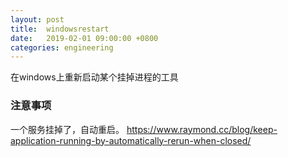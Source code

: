 ```yaml
---
layout: post
title:  windowsrestart
date:   2019-02-01 09:00:00 +0800
categories: engineering
---
```

在windows上重新启动某个挂掉进程的工具
### 注意事项
一个服务挂掉了，自动重启。
https://www.raymond.cc/blog/keep-application-running-by-automatically-rerun-when-closed/
